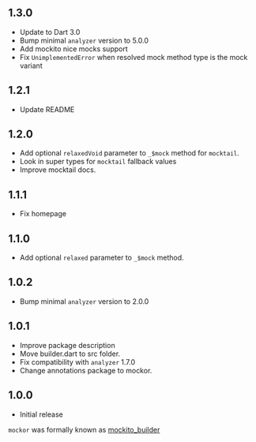 ## 1.3.0

- Update to Dart 3.0
- Bump minimal `analyzer` version to 5.0.0
- Add mockito nice mocks support
- Fix `UnimplementedError` when resolved mock method type is the mock variant

## 1.2.1

- Update README

## 1.2.0

- Add optional `relaxedVoid` parameter to `_$mock` method for `mocktail`. 
- Look in super types for `mocktail` fallback values 
- Improve mocktail docs.

## 1.1.1

- Fix homepage

## 1.1.0

- Add optional `relaxed` parameter to `_$mock` method.

## 1.0.2

- Bump minimal `analyzer` version to 2.0.0

## 1.0.1

- Improve package description
- Move builder.dart to src folder.
- Fix compatibility with `analyzer` 1.7.0
- Change annotations package to mockor.

## 1.0.0

- Initial release
 
`mockor` was formally known as [mockito_builder](https://pub.dev/packages/mockito_builder)